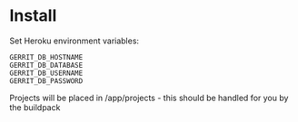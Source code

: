 # Install

Set Heroku environment variables:

```
GERRIT_DB_HOSTNAME
GERRIT_DB_DATABASE
GERRIT_DB_USERNAME
GERRIT_DB_PASSWORD
```

Projects will be placed in /app/projects - this should be handled for you by
the buildpack
